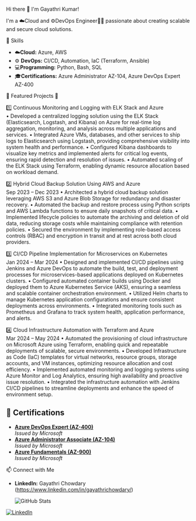 Hi there 👋 I'm Gayathri Kumar!


I'm a ☁️Cloud and ⚙️DevOps Engineer👩‍💻 passionate about creating scalable and secure cloud solutions.

🔧 Skills 
- ☁️**Cloud:** Azure, AWS
- ⚙️ **DevOps:** CI/CD, Automation, IaC (Terraform, Ansible)
- 💻**Programming:** Python, Bash, SQL
- 🎓**Certifications:** Azure Administrator AZ-104, Azure DevOps Expert AZ-400
  
🌟 Featured Projects 🌟

1️⃣ Continuous Monitoring and Logging with ELK Stack and Azure                             
• Developed a centralized logging solution using the ELK Stack (Elasticsearch, Logstash, and Kibana) 
on Azure for real-time log aggregation, monitoring, and analysis across multiple applications and 
services. 
• Integrated Azure VMs, databases, and other services to ship logs to Elasticsearch using Logstash, 
providing comprehensive visibility into system health and performance. 
• Configured Kibana dashboards to visualize key metrics and implemented alerts for critical log events, 
ensuring rapid detection and resolution of issues. 
• Automated scaling of the ELK Stack using Terraform, enabling dynamic resource allocation based on 
workload demand. 

2️⃣ Hybrid Cloud Backup Solution Using AWS and Azure                                             
Sep 2023 – Dec 2023 
• Architected a hybrid cloud backup solution leveraging AWS S3 and Azure Blob Storage for 
redundancy and disaster recovery. 
• Automated the backup and restore process using Python scripts and AWS Lambda functions to ensure 
daily snapshots of critical data. 
• Implemented lifecycle policies to automate the archiving and deletion of old data, reducing storage 
costs while maintaining compliance with retention policies. 
• Secured the environment by implementing role-based access controls (RBAC) and encryption in 
transit and at rest across both cloud providers.

3️⃣ CI/CD Pipeline Implementation for Microservices on Kubernetes                            
Jan 2024 – Mar 2024 
• Designed and implemented CI/CD pipelines using Jenkins and Azure DevOps to automate the build, 
test, and deployment processes for microservices-based applications deployed on Kubernetes clusters. 
• Configured automated container builds using Docker and deployed them to Azure Kubernetes Service 
(AKS), ensuring a seamless and scalable container orchestration environment. 
• Utilized Helm charts to manage Kubernetes application configurations and ensure consistent 
deployments across environments. 
• Integrated monitoring tools such as Prometheus and Grafana to track system health, application 
performance, and alerts. 

4️⃣ Cloud Infrastructure Automation with Terraform and Azure                                   
Mar 2024 – May 2024 
• Automated the provisioning of cloud infrastructure on Microsoft Azure using Terraform, enabling 
quick and repeatable deployments of scalable, secure environments. 
• Developed Infrastructure as Code (IaC) templates for virtual networks, resource groups, storage 
accounts, and VM instances, optimizing resource allocation and cost efficiency. 
• Implemented automated monitoring and logging systems using Azure Monitor and Log Analytics, 
ensuring high availability and proactive issue resolution. 
• Integrated the infrastructure automation with Jenkins CI/CD pipelines to streamline deployments and 
enhance the speed of environment setup. 


## 📜 Certifications

- **[Azure DevOps Expert (AZ-400)](https://learn.microsoft.com/api/credentials/share/en-us/GayathriNaidu-8997/C5CE0EB56E14E53E?sharingId=B3B61FF1D58E6216)**  
  *Issued by Microsoft*
-  **[Azure Administrator Associate (AZ-104)](https://learn.microsoft.com/api/credentials/share/en-us/GayathriNaidu-8997/C501DEBAB487125?sharingId=B3B61FF1D58E6216)**  
  *Issued by Microsoft* 
- **[Azure Fundamentals (AZ-900)](https://learn.microsoft.com/api/credentials/share/en-us/GayathriNaidu-8997/324DF2E14F3D4245?sharingId=B3B61FF1D58E6216)**  
  *Issued by Microsoft*



📫 Connect with Me
- **LinkedIn:** Gayathri Chowdary (https://www.linkedin.com/in/gayathrichowdary/)

  ![GitHub Stats](https://github-readme-stats.vercel.app/api?username=gayi3kumar&show_icons=true&theme=radical)



[![LinkedIn](https://img.shields.io/badge/-LinkedIn-blue?style=flat-square&logo=linkedin)](https://www.linkedin.com/in/gayathrichowdary)

